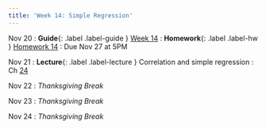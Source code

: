 ```yaml
---
title: 'Week 14: Simple Regression'
---
```


Nov 20
: **Guide**{: .label .label-guide } [Week 14](/assets/guides/week14.pdf)
: **Homework**{: .label .label-hw } [Homework 14](http://prob140.datahub.berkeley.edu/hub/user-redirect/git-pull?repo=https://github.com/prob140/materials-fa23&branch=main&subPath=hw/Homework_14.ipynb)
    : Due Nov 27 at 5PM

Nov 21
: **Lecture**{: .label .label-lecture } Correlation and simple regression
    : Ch [24](http://prob140.org/textbook/content/Chapter_24/00_Simple_Linear_Regression.html)

Nov 22
: *Thanksgiving Break*

Nov 23
: *Thanksgiving Break*

Nov 24
: *Thanksgiving Break*